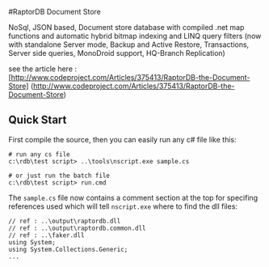 #RaptorDB Document Store

NoSql, JSON based, Document store database with compiled .net map functions and automatic hybrid bitmap indexing and LINQ query filters (now with standalone Server mode, Backup and Active Restore, Transactions, Server side queries, MonoDroid support, HQ-Branch Replication)

see the article here : [http://www.codeproject.com/Articles/375413/RaptorDB-the-Document-Store] (http://www.codeproject.com/Articles/375413/RaptorDB-the-Document-Store)

## Quick Start

First compile the source, then you can easily run any c# file like this:

```
# run any cs file
c:\rdb\test script> ..\tools\nscript.exe sample.cs

# or just run the batch file
c:\rdb\test script> run.cmd  
```

The `sample.cs` file now contains a comment section at the top for specifing references used which will tell `nscript.exe` where to find the dll files:

```
// ref : ..\output\raptordb.dll
// ref : ..\output\raptordb.common.dll
// ref : ..\faker.dll
using System;
using System.Collections.Generic;
...
```